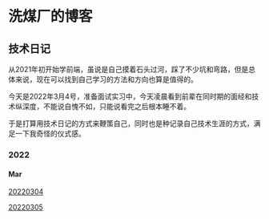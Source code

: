 # 洗煤厂的博客



## 技术日记
从2021年初开始学前端，虽说是自己摸着石头过河，踩了不少坑和弯路，但是总体来说，现在可以找到自己学习的方法和方向也算是值得的。

今天是2022年3月4号，准备面试实习中，今天凌晨看到前辈在同时期的面经和技术纵深度，不能说自愧不如，只能说看完之后根本睡不着。

于是打算用技术日记的方式来鞭策自己，同时也是种记录自己技术生涯的方式，满足一下我奇怪的仪式感。

### 2022
#### Mar

[20220304](https://github.com/4may-mcx/Blog/issues/1)

[20220305](https://github.com/4may-mcx/Blog/issues/2)

